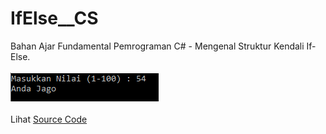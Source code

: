 # IfElse__CS
Bahan Ajar Fundamental Pemrograman C# - Mengenal Struktur Kendali If-Else. <br><br>
<img src="https://github.com/RizkyKhapidsyah/IfElse__CS/blob/master/result/001.PNG"><br><br>
Lihat <a href="https://github.com/RizkyKhapidsyah/IfElse__CS/blob/master/Program.cs">Source Code</a>
